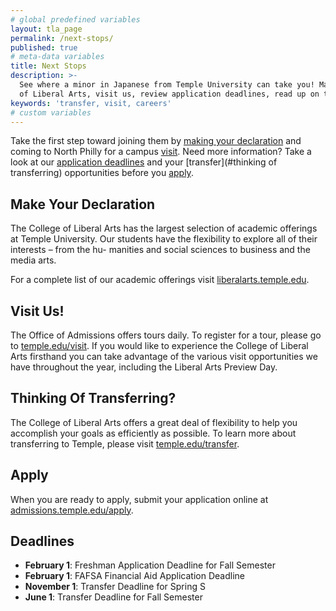 ```yaml
---
# global predefined variables
layout: tla_page
permalink: /next-stops/
published: true
# meta-data variables
title: Next Stops
description: >-
  See where a minor in Japanese from Temple University can take you! Make your declaration at the College
  of Liberal Arts, visit us, review application deadlines, read up on transfer opportunities, and apply.
keywords: 'transfer, visit, careers'
# custom variables
---
```

Take the first step toward joining them by [making your declaration](#make-your-declaration) and coming to North Philly for a campus [visit](#visit). Need more information? Take a look at our [application deadlines](#deadlines) and your [transfer](#thinking of transferring) opportunities before you [apply](#apply).

## Make Your Declaration
The College of Liberal Arts has the largest selection of academic offerings at Temple University.
Our students have the flexibility to explore all of their interests – from the hu- manities and
social sciences to business and the media arts.

For a complete list of our academic offerings visit [liberalarts.temple.edu](https://liberalarts.temple.edu).

## Visit Us!
The Office of Admissions offers tours daily. To register for a tour, please go to [temple.edu/visit](http://admissions.temple.edu/visit). If you would like to experience the College of Liberal Arts firsthand you can take advantage of the various visit opportunities we have throughout the year, including the Liberal Arts Preview Day.

## Thinking Of Transferring?
The College of Liberal Arts offers a great deal of flexibility to help you accomplish your goals as
efficiently as possible. To learn more about transferring to Temple, please visit [temple.edu/transfer](http://admissions.temple.edu/apply/transfer-applicant).

## Apply
When you are ready to apply, submit your application online at [admissions.temple.edu/apply](http://admissions.temple.edu/apply).

## Deadlines

- **February 1**: Freshman Application Deadline for Fall Semester
- **February 1**: FAFSA Financial Aid Application Deadline
- **November 1**: Transfer Deadline for Spring S
- **June 1**: Transfer Deadline for Fall Semester
